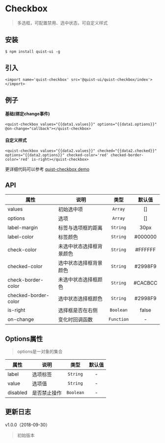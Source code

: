 # Checkbox

> 多选框，可配置禁用、选中状态，可自定义样式


## 安装

```
$ npm install quist-ui -g
```

## 引入
```ux
<import name='quist-checkbox' src='@quist-ui/quist-checkbox/index'></import>
```

## 例子

#### 基础(绑定change事件)

```ux
<quist-checkbox values="{{data1.values}}" options="{{data1.options}}" @on-change="callback"></quist-checkbox>
```

#### 自定义样式

```ux
<quist-checkbox values="{{data2.values}}" checked="{{data2.checked}}" options="{{data2.options}}" checked-color='red' checked-border-color='red' is-right></quist-checkbox>
```

更详细代码可以参考 [quist-checkbox demo](https://github.com/qapp-ui/qapp-ui/blob/master/src/Button/index.ux)

## API 

| 属性 | 说明 | 类型 | 默认值 |
|-------------|------------|:--------:|:-----:|
| values | 初始选中项 | `Array` | [] |
| options | 选项 | `Array` | [] |
| label-margin | 标签与选项框的距离 | `String` | 30px |
| label-color | 标签颜色 | `String` | #000000 |
| check-color | 未选中状态选择框背景颜色 | `String` | #FFFFFF |
| checked-color | 选中状态选择框背景颜色 | `String` | #2998F9 |
| check-border-color| 未选中状态选择框颜色 | `String` | #CACBCC |
| checked-border-color| 选中状态选择框颜色 | `String` | #2998F9 |
| is-right| 选择框是否在右侧 | `Boolean` | false |
| on-change| 变化时回调函数 | `Function` | - |

## Options属性
> options是一对象的集合

| 属性 | 说明 | 类型 | 默认值 |
|-------------|------------|:--------:|:-----:|
| label | 选项标签 | `String` | - |
| value | 选项值 | `String` | - |
| disabled | 是否禁止操作 | `Boolean` | - |

## 更新日志

v1.0.0（2018-09-30）
> 初始版本
